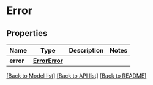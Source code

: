 # Error

## Properties
Name | Type | Description | Notes
------------ | ------------- | ------------- | -------------
**error** | [**ErrorError**](ErrorError.md) |  | 

[[Back to Model list]](../README.md#documentation-for-models) [[Back to API list]](../README.md#documentation-for-api-endpoints) [[Back to README]](../README.md)

